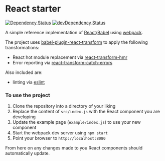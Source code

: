 # React starter

[![Dependency Status](https://david-dm.org/flint7/react-starter.svg)](https://david-dm.org/flint7/react-starter)
[![devDependency Status](https://david-dm.org/flint7/react-starter/dev-status.svg)](https://david-dm.org/flint7/react-starter#info=devDependencies)

A simple reference implementation of [React](https://facebook.github.io/react/)/[Babel](https://babeljs.io/) using
[webpack](http://webpack.github.io/).

The project uses [babel-plugin-react-transform](https://github.com/gaearon/react-transform-boilerplate) to apply the
following transformations:

* React hot module replacement via [react-transform-hmr](https://github.com/gaearon/react-transform-hmr)
* Error reporting via [react-transform-catch-errors](https://github.com/gaearon/react-transform-catch-errors)

Also included are:

* linting via [eslint](http://eslint.org/)


### To use the project

1. Clone the repository into a directory of your liking
1. Replace the content of `src/index.js` with the React component you are developing
1. Update the example page (`example/index.js`) to use your new component
1. Start the webpack dev server using `npm start`
1. Point your browser to `http://localhost:8080`

From here on any changes made to you React components should automatically update.
